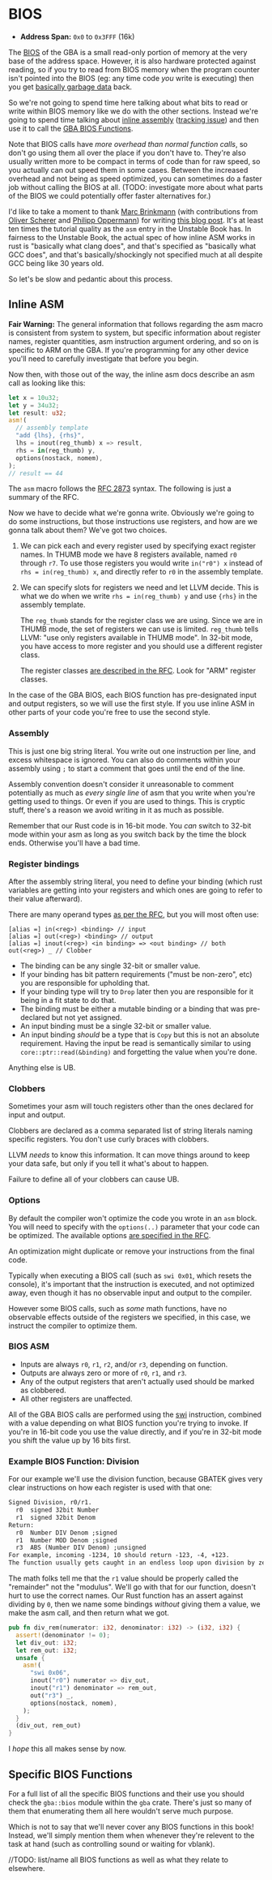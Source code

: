 # BIOS

* **Address Span:** `0x0` to `0x3FFF` (16k)

The [BIOS](https://en.wikipedia.org/wiki/BIOS) of the GBA is a small read-only
portion of memory at the very base of the address space. However, it is also
hardware protected against reading, so if you try to read from BIOS memory when
the program counter isn't pointed into the BIOS (eg: any time code _you_ write
is executing) then you get [basically garbage
data](https://problemkaputt.de/gbatek.htm#gbaunpredictablethings) back.

So we're not going to spend time here talking about what bits to read or write
within BIOS memory like we do with the other sections. Instead we're going to
spend time talking about [inline
assembly](https://doc.rust-lang.org/unstable-book/language-features/asm.html)
([tracking issue](https://github.com/rust-lang/rust/issues/29722)) and then use
it to call the [GBA BIOS
Functions](https://problemkaputt.de/gbatek.htm#biosfunctions).

Note that BIOS calls have _more overhead than normal function calls_, so don't
go using them all over the place if you don't have to. They're also usually
written more to be compact in terms of code than for raw speed, so you actually
can out speed them in some cases. Between the increased overhead and not being
as speed optimized, you can sometimes do a faster job without calling the BIOS
at all. (TODO: investigate more about  what parts of the BIOS we could
potentially offer faster alternatives for.)

I'd like to take a moment to thank [Marc Brinkmann](https://github.com/mbr)
(with contributions from [Oliver Scherer](https://github.com/oli-obk) and
[Philipp Oppermann](https://github.com/phil-opp)) for writing [this blog
post](http://embed.rs/articles/2016/arm-inline-assembly-rust/). It's at least
ten times the tutorial quality as the `asm` entry in the Unstable Book has. In
fairness to the Unstable Book, the actual spec of how inline ASM works in rust
is "basically what clang does", and that's specified as "basically what GCC
does", and that's basically/shockingly not specified much at all despite GCC
being like 30 years old.

So let's be slow and pedantic about this process.

## Inline ASM

**Fair Warning:** The general information that follows regarding the asm macro
is consistent from system to system, but specific information about register
names, register quantities, asm instruction argument ordering, and so on is
specific to ARM on the GBA. If you're programming for any other device you'll
need to carefully investigate that before you begin.

Now then, with those out of the way, the inline asm docs describe an asm call as
looking like this:

```rust
let x = 10u32;
let y = 34u32;
let result: u32;
asm!(
  // assembly template
  "add {lhs}, {rhs}",
  lhs = inout(reg_thumb) x => result,
  rhs = in(reg_thumb) y,
  options(nostack, nomem),
);
// result == 44
```

The `asm` macro follows the [RFC
2873](https://github.com/Amanieu/rfcs/blob/inline-asm/text/0000-inline-asm.md)
syntax. The following is just a summary of the RFC.

Now we have to decide what we're gonna write. Obviously we're going to do some
instructions, but those instructions use registers, and how are we gonna talk
about them? We've got two choices.

1) We can pick each and every register used by specifying exact register names.
   In THUMB mode we have 8 registers available, named `r0` through `r7`. To use
   those registers you would write  `in("r0") x` instead of
   `rhs = in(reg_thumb) x`, and directly refer to `r0` in the assembly template.

2) We can specify slots for registers we need and let LLVM decide. This is what
   we do when we write `rhs = in(reg_thumb) y` and use `{rhs}` in the assembly
   template.

   The `reg_thumb` stands for the register class we are using. Since we are
   in THUMB mode, the set of registers we can use is limited. `reg_thumb` tells
   LLVM: "use only registers available in THUMB mode". In 32-bit mode, you have
   access to more register and you should use a different register class.

   The register classes [are described in the
   RFC](https://github.com/Amanieu/rfcs/blob/inline-asm/text/0000-inline-asm.md#register-operands).
   Look for "ARM" register classes.

In the case of the GBA BIOS, each BIOS function has pre-designated input and
output registers, so we will use the first style. If you use inline ASM in other
parts of your code you're free to use the second style.

### Assembly

This is just one big string literal. You write out one instruction per line, and
excess whitespace is ignored. You can also do comments within your assembly
using `;` to start a comment that goes until the end of the line.

Assembly convention doesn't consider it unreasonable to comment potentially as
much as _every single line_ of asm that you write when you're getting used to
things. Or even if you are used to things. This is cryptic stuff, there's a
reason we avoid writing in it as much as possible.

Remember that our Rust code is in 16-bit mode. You _can_ switch to 32-bit mode
within your asm as long as you switch back by the time the block ends. Otherwise
you'll have a bad time.

### Register bindings

After the assembly string literal, you need to define your binding (which
rust variables are getting into your registers and which ones are going to refer
to their value afterward).

There are many operand types [as per the
RFC](https://github.com/Amanieu/rfcs/blob/inline-asm/text/0000-inline-asm.md#operand-type),
but you will most often use:

```
[alias =] in(<reg>) <binding> // input
[alias =] out(<reg>) <binding> // output
[alias =] inout(<reg>) <in binding> => <out binding> // both
out(<reg>) _ // Clobber
```

* The binding can be any single 32-bit or smaller value.
* If your binding has bit pattern requirements ("must be non-zero", etc) you are
  responsible for upholding that.
* If your binding type will try to `Drop` later then you are responsible for it
  being in a fit state to do that.
* The binding must be either a mutable binding or a binding that was
  pre-declared but not yet assigned.
* An input binding must be a single 32-bit or smaller value.
* An input binding _should_ be a type that is `Copy` but this is not an absolute
  requirement. Having the input be read is semantically similar to using
  `core::ptr::read(&binding)` and forgetting the value when you're done.

Anything else is UB.

### Clobbers

Sometimes your asm will touch registers other than the ones declared for input
and output. 

Clobbers are declared as a comma separated list of string literals naming
specific registers. You don't use curly braces with clobbers.

LLVM _needs_ to know this information. It can move things around to keep your
data safe, but only if you tell it what's about to happen.

Failure to define all of your clobbers can cause UB.

### Options

By default the compiler won't optimize the code you wrote in an `asm` block. You
will need to specify with the `options(..)` parameter that your code can be
optimized. The available options [are specified in the
RFC](https://github.com/Amanieu/rfcs/blob/inline-asm/text/0000-inline-asm.md#options-1).

An optimization might duplicate or remove your instructions from the final
code.

Typically when executing a BIOS call (such as `swi 0x01`, which resets the
console), it's important that the instruction is executed, and not optimized
away, even though it has no observable input and output to the compiler.

However some BIOS calls, such as _some_ math functions, have no observable
effects outside of the registers we specified, in this case, we instruct the
compiler to optimize them.

### BIOS ASM

* Inputs are always `r0`, `r1`, `r2`, and/or `r3`, depending on function.
* Outputs are always zero or more of `r0`, `r1`, and `r3`.
* Any of the output registers that aren't actually used should be marked as
  clobbered.
* All other registers are unaffected.

All of the GBA BIOS calls are performed using the
[swi](http://infocenter.arm.com/help/index.jsp?topic=/com.arm.doc.dui0068b/BABFCEEG.html)
instruction, combined with a value depending on what BIOS function you're trying
to invoke. If you're in 16-bit code you use the value directly, and if you're in
32-bit mode you shift the value up by 16 bits first.

### Example BIOS Function: Division

For our example we'll use the division function, because GBATEK gives very clear
instructions on how each register is used with that one:

```txt
Signed Division, r0/r1.
  r0  signed 32bit Number
  r1  signed 32bit Denom
Return:
  r0  Number DIV Denom ;signed
  r1  Number MOD Denom ;signed
  r3  ABS (Number DIV Denom) ;unsigned
For example, incoming -1234, 10 should return -123, -4, +123.
The function usually gets caught in an endless loop upon division by zero.
```

The math folks tell me that the `r1` value should be properly called the
"remainder" not the "modulus". We'll go with that for our function, doesn't hurt
to use the correct names. Our Rust function has an assert against dividing by
`0`, then we name some bindings _without_ giving them a value, we make the asm
call, and then return what we got.

```rust
pub fn div_rem(numerator: i32, denominator: i32) -> (i32, i32) {
  assert!(denominator != 0);
  let div_out: i32;
  let rem_out: i32;
  unsafe {
    asm!(
      "swi 0x06",
      inout("r0") numerator => div_out,
      inout("r1") denominator => rem_out,
      out("r3") _,
      options(nostack, nomem),
    );
  }
  (div_out, rem_out)
}
```

I _hope_ this all makes sense by now.

## Specific BIOS Functions

For a full list of all the specific BIOS functions and their use you should
check the `gba::bios` module within the `gba` crate. There's just so many of
them that enumerating them all here wouldn't serve much purpose.

Which is not to say that we'll never cover any BIOS functions in this book!
Instead, we'll simply mention them when whenever they're relevent to the task at
hand (such as controlling sound or waiting for vblank).

//TODO: list/name all BIOS functions as well as what they relate to elsewhere.
